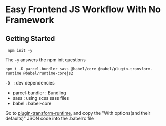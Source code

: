 # Easy Frontend JS Workflow With No Framework

## Getting Started

` npm init -y`

The  `-y` answers the npm init questions


` npm i -D parcel-bundler sass @babel/core @babel/plugin-transform-runtime @babel/runtime-corejs2 ` 


`-D ` : dev dependencies

* parcel-bundler :  Bundling
* sass : using scss sass files
* babel : babel-core


Go to <a href="https://babeljs.io/docs/en/babel-plugin-transform-runtime" target="_blank">plugin-transform-runtime</a>, and copy the "With options(and their defaults)" JSON code into the .babelrc file



